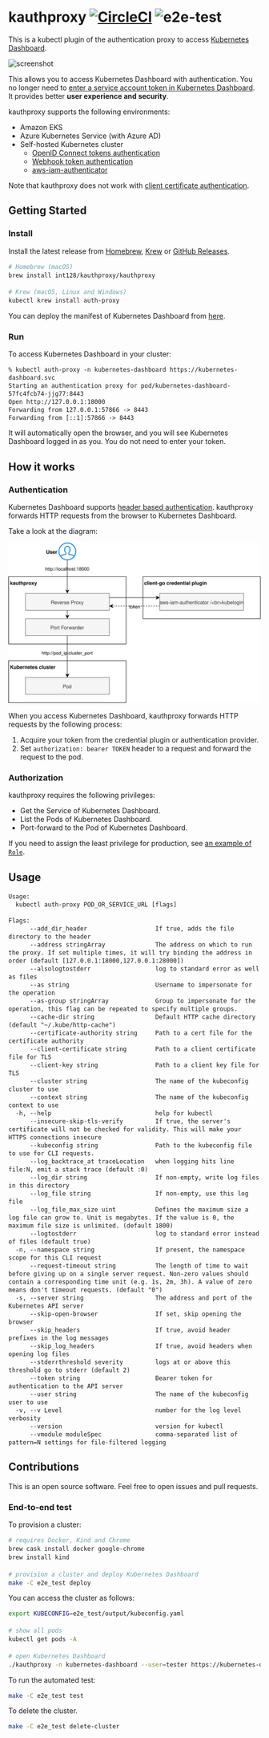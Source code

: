 # kauthproxy [![CircleCI](https://circleci.com/gh/int128/kauthproxy.svg?style=shield)](https://circleci.com/gh/int128/kauthproxy) ![e2e-test](https://github.com/int128/kauthproxy/workflows/e2e-test/badge.svg)

This is a kubectl plugin of the authentication proxy to access [Kubernetes Dashboard](https://github.com/kubernetes/dashboard).

![screenshot](https://github.com/int128/kauthproxy/wiki/refs/heads/master/screenshot.png)

This allows you to access Kubernetes Dashboard with authentication.
You no longer need to [enter a service account token in Kubernetes Dashboard](https://github.com/kubernetes/dashboard/blob/master/docs/user/access-control/creating-sample-user.md).
It provides better **user experience and security**.

kauthproxy supports the following environments:

- Amazon EKS
- Azure Kubernetes Service (with Azure AD)
- Self-hosted Kubernetes cluster
  - [OpenID Connect tokens authentication](https://kubernetes.io/docs/reference/access-authn-authz/authentication/#openid-connect-tokens)
  - [Webhook token authentication](https://kubernetes.io/docs/reference/access-authn-authz/authentication/#webhook-token-authentication)
  - [aws-iam-authenticator](https://github.com/kubernetes-sigs/aws-iam-authenticator)

Note that kauthproxy does not work with [client certificate authentication](https://kubernetes.io/docs/reference/access-authn-authz/authentication/#x509-client-certs).


## Getting Started

### Install

Install the latest release from [Homebrew](https://brew.sh/), [Krew](https://github.com/kubernetes-sigs/krew) or [GitHub Releases](https://github.com/int128/kauthproxy/releases).

```sh
# Homebrew (macOS)
brew install int128/kauthproxy/kauthproxy

# Krew (macOS, Linux and Windows)
kubectl krew install auth-proxy
```

You can deploy the manifest of Kubernetes Dashboard from [here](https://github.com/kubernetes/dashboard).

### Run

To access Kubernetes Dashboard in your cluster:

```
% kubectl auth-proxy -n kubernetes-dashboard https://kubernetes-dashboard.svc
Starting an authentication proxy for pod/kubernetes-dashboard-57fc4fcb74-jjg77:8443
Open http://127.0.0.1:18000
Forwarding from 127.0.0.1:57866 -> 8443
Forwarding from [::1]:57866 -> 8443
```

It will automatically open the browser, and you will see Kubernetes Dashboard logged in as you.
You do not need to enter your token.


## How it works

### Authentication

Kubernetes Dashboard supports [header based authentication](https://github.com/kubernetes/dashboard/blob/master/docs/user/access-control/README.md#authorization-header).
kauthproxy forwards HTTP requests from the browser to Kubernetes Dashboard.

Take a look at the diagram:

![diagram](docs/kauthproxy.svg)

When you access Kubernetes Dashboard, kauthproxy forwards HTTP requests by the following process:

1. Acquire your token from the credential plugin or authentication provider.
1. Set `authorization: bearer TOKEN` header to a request and forward the request to the pod.

### Authorization

kauthproxy requires the following privileges:

- Get the Service of Kubernetes Dashboard.
- List the Pods of Kubernetes Dashboard.
- Port-forward to the Pod of Kubernetes Dashboard.

If you need to assign the least privilege for production,
see [an example of `Role`](e2e_test/kauthproxy-role.yaml).


## Usage

```
Usage:
  kubectl auth-proxy POD_OR_SERVICE_URL [flags]

Flags:
      --add_dir_header                   If true, adds the file directory to the header
      --address stringArray              The address on which to run the proxy. If set multiple times, it will try binding the address in order (default [127.0.0.1:18000,127.0.0.1:28000])
      --alsologtostderr                  log to standard error as well as files
      --as string                        Username to impersonate for the operation
      --as-group stringArray             Group to impersonate for the operation, this flag can be repeated to specify multiple groups.
      --cache-dir string                 Default HTTP cache directory (default "~/.kube/http-cache")
      --certificate-authority string     Path to a cert file for the certificate authority
      --client-certificate string        Path to a client certificate file for TLS
      --client-key string                Path to a client key file for TLS
      --cluster string                   The name of the kubeconfig cluster to use
      --context string                   The name of the kubeconfig context to use
  -h, --help                             help for kubectl
      --insecure-skip-tls-verify         If true, the server's certificate will not be checked for validity. This will make your HTTPS connections insecure
      --kubeconfig string                Path to the kubeconfig file to use for CLI requests.
      --log_backtrace_at traceLocation   when logging hits line file:N, emit a stack trace (default :0)
      --log_dir string                   If non-empty, write log files in this directory
      --log_file string                  If non-empty, use this log file
      --log_file_max_size uint           Defines the maximum size a log file can grow to. Unit is megabytes. If the value is 0, the maximum file size is unlimited. (default 1800)
      --logtostderr                      log to standard error instead of files (default true)
  -n, --namespace string                 If present, the namespace scope for this CLI request
      --request-timeout string           The length of time to wait before giving up on a single server request. Non-zero values should contain a corresponding time unit (e.g. 1s, 2m, 3h). A value of zero means don't timeout requests. (default "0")
  -s, --server string                    The address and port of the Kubernetes API server
      --skip-open-browser                If set, skip opening the browser
      --skip_headers                     If true, avoid header prefixes in the log messages
      --skip_log_headers                 If true, avoid headers when opening log files
      --stderrthreshold severity         logs at or above this threshold go to stderr (default 2)
      --token string                     Bearer token for authentication to the API server
      --user string                      The name of the kubeconfig user to use
  -v, --v Level                          number for the log level verbosity
      --version                          version for kubectl
      --vmodule moduleSpec               comma-separated list of pattern=N settings for file-filtered logging
```


## Contributions

This is an open source software.
Feel free to open issues and pull requests.

### End-to-end test

To provision a cluster:

```sh
# requires Docker, Kind and Chrome
brew cask install docker google-chrome
brew install kind

# provision a cluster and deploy Kubernetes Dashboard
make -C e2e_test deploy
```

You can access the cluster as follows:

```sh
export KUBECONFIG=e2e_test/output/kubeconfig.yaml

# show all pods
kubectl get pods -A

# open Kubernetes Dashboard
./kauthproxy -n kubernetes-dashboard --user=tester https://kubernetes-dashboard.svc
```

To run the automated test:

```sh
make -C e2e_test test
```

To delete the cluster.

```sh
make -C e2e_test delete-cluster
```
